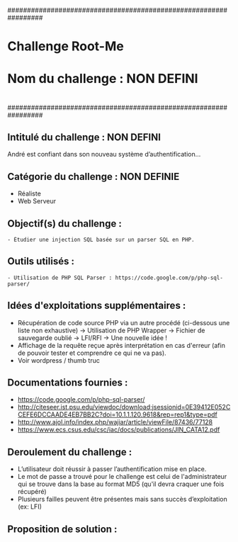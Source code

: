 #################################################################
#                                                		#
#                    Challenge Root-Me                        	#
#                Nom du challenge : NON DEFINI                  #
#                                               		#
#################################################################

## Intitulé du challenge : NON DEFINI ##
André est confiant dans son nouveau système d’authentification…


## Catégorie du challenge : NON DEFINIE ##
 - Réaliste 
 - Web Serveur


## Objectif(s) du challenge : ##
    - Étudier une injection SQL basée sur un parser SQL en PHP.


## Outils utilisés : ##
    - Utilisation de PHP SQL Parser : https://code.google.com/p/php-sql-parser/


## Idées d'exploitations supplémentaires : ##
- Récupération de code source PHP via un autre procédé (ci-dessous une liste non exhaustive)
    -> Utilisation de PHP Wrapper
    -> Fichier de sauvegarde oublié
    -> LFI/RFI
    -> Une nouvelle idée !
- Affichage de la requête reçue après interprétation en cas d'erreur (afin de pouvoir tester et comprendre ce qui ne va pas).
- Voir wordpress / thumb truc


## Documentations fournies : ##
- https://code.google.com/p/php-sql-parser/
- http://citeseer.ist.psu.edu/viewdoc/download;jsessionid=0E39412E052CCEFE6DCCAADE4EB7BB2C?doi=10.1.1.120.9618&rep=rep1&type=pdf
- http://www.ajol.info/index.php/wajiar/article/viewFile/87436/77128
- https://www.ecs.csus.edu/csc/iac/docs/publications/JIN_CATA12.pdf



## Deroulement du challenge : 
- L’utilisateur doit réussir à passer l’authentification mise en place.
- Le mot de passe a trouvé pour le challenge est celui de l'administrateur qui se trouve dans la base au format MD5 (qu'il devra craquer une fois récupéré)
- Plusieurs failles peuvent être présentes mais sans succès d’exploitation (ex: LFI)

## Proposition de solution : ##



